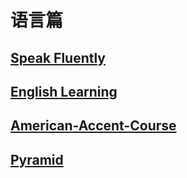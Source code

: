 # 语言篇

## [Speak Fluently](./沟通交流/) 

## [English Learning](./英语学习/) 

## [American-Accent-Course](./American-Accent-Course/) 

## [Pyramid](./Pyramid.html) 